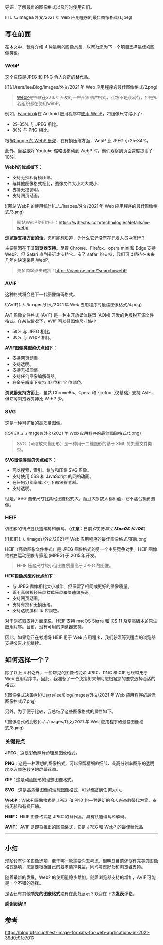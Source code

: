 导语：了解最新的图像格式以及何时使用它们。

![](../../images/外文/2021 年 Web 应用程序的最佳图像格式/1.jpeg)



## 写在前面

在本文中，我将介绍 4 种最新的图像类型，以帮助您为下一个项目选择最佳的图像类型。





### WebP

这个应该是JPEG 和 PNG 令人兴奋的替代品。



![](/Users/lee/Blog/images/外文/2021 年 Web 应用程序的最佳图像格式/2.png)



> [WebP](https://developers.google.com/speed/webp)是谷歌在2010年开发的一种开源图片格式，虽然不是很流行，但是知名组织都在使用WebP。

例如，[Facebook](https://engineering.fb.com/2014/06/19/android/improving-facebook-on-android/)在 Android 应用程序中[使用 WebP](https://engineering.fb.com/2014/06/19/android/improving-facebook-on-android/)，将图像尺寸缩小了:

- 25–35% 与 JPEG 相比。
- 80% 与 PNG 相比。

根据[Google 的 WebP 研究](https://developers.google.com/speed/webp/docs/webp_study)，在有损压缩方面，WebP 比 JPEG 小 25-34%。



此外，当[谷歌](https://blog.chromium.org/2014/03/webp-improves-while-rolling-out-across.html)将 Youtube 缩略图移动到 WebP 时，他们观察到页面速度提高了 10%。



**WebP的优点如下：**

- 支持无损和有损压缩。
- 与其他图像格式相比，图像文件大小大大减小。
- 支持无损透明。
- 支持网页动画。



![网站 WebP 的使用统计](../../images/外文/2021 年 Web 应用程序的最佳图像格式/3.png)



> 网站WebP使用统计：https://w3techs.com/technologies/details/im-webp



**浏览器支持方面的话**，您可能想知道，为什么它还没有在开发人员中流行？

主要原因在于其**浏览器支持**。尽管 Chrome、Firefox、opera mini 和 Edge 支持 WebP，但 Safari 直到最近才支持它。有了 safari 的支持，我们可以期待在未来几年内快速采用 WebP。

> 更多内容点击链接：https://caniuse.com/?search=webP



### AVIF

这种格式将会是下一代图像编码格式。

![AVIF](../../images/外文/2021 年 Web 应用程序的最佳图像格式/4.png)



AV1 图像文件格式 (AVIF) 是一种由开放媒体联盟 (AOM) 开发的免版税开源文件格式。在某些情况下，AVIF 可以将图像尺寸缩小：

- 50% 与 JPEG 相比。
- 30% 与 WebP 相比。



**AVIF图像类型的优点如下：**

- 支持网页动画。
- 支持透明。
- 支持无损压缩。
- 支持任何图像编解码器。
- 在全分辨率下支持 10 位和 12 位颜色。





**浏览器支持方面上**，虽然 Chrome85、Opera 和 Firefox（仅基础）支持 AVIF，但它的浏览器支持比 WebP 少。



### SVG

这是一种可扩展的高质量图像。

![SVG](../../images/外文/2021 年 Web 应用程序的最佳图像格式/5.png)

> SVG（可缩放矢量图形）是一种用于二维图形的基于 XML 的矢量文件类型。



**SVG图像类型的优点如下：**

- 可以搜索、索引、缩放和压缩 SVG 图像。
- 支持使用 CSS 和 JavaScript 的网络动画。
- 在任何分辨率或尺寸下都保持清晰。
- 支持透明。



但是，SVG 图像尺寸比其他图像格式大，而且大多数人都知道，它不适合摄影图像。



### HEIF

该图像的特点是快速编码和解码。（**注意**：目前*仅*支持*原生 **MacOS** 和 **iOS***）



![HEIF](../../images/外文/2021 年 Web 应用程序的最佳图像格式/赛后.png)

HEIF（高效图像文件格式）是 JPEG 图像格式的另一个主要竞争对手。HEIF 图像格式由运动图像专家组 (MPEG) 于 2015 年开发。

> HEIF 压缩尺寸较小但图像质量高于 JPEG 的图像。

**HEIF图像类型的优点如下：**

- 与 JPEG 图像相比大小减半，但保留了相同或更好的图像质量。
- 采用高效视频压缩格式压缩和快速编解码。
- 支持网页动画。
- 支持有损和无损压缩。
- 支持透明度和 16 位颜色。



对于浏览器支持方面来说，HEIF 支持 macOS Sierra 和 iOS 11 及更高版本的原生应用程序。目前，没有可用的浏览器支持。

因此，如果您正在考虑将 HEIF 用于 Web 应用程序，我们必须等到适当的浏览器支持公告才能继续。



## 如何选择一个？

除了以上 4 种之外，一些常见的图像格式如 JPEG、PNG 和 GIF 也经常用于 Web 应用程序中。因此，我准备了一个决策树来帮助您根据您的要求选择合适的格式。



![图像格式决策树](/Users/lee/Blog/images/外文/2021 年 Web 应用程序的最佳图像格式/7.png)

另外，为了便于比较，我总结了这些图像格式的属性如下。

![图像格式的比较](../../images/外文/2021 年 Web 应用程序的最佳图像格式/8.png)



### 关键要点

**JPEG**：这是彩色照片的理想图像格式。

**PNG**：这是一种理想的图像格式，可以保留精细的细节、最高分辨率图形的透明度以及颜色较少的屏幕截图。

**GIF**：这是动画图形的理想图像格式。

**SVG**：这是高质量图像的理想图像格式，可以缩放到任何大小。

**WebP**：WebP 图像格式是 JPEG 和 PNG 的一种更新的令人兴奋的替代方案，支持无损和有损压缩。

**HEIF：** HEIF 图像格式是 JPEG 的替代品，具有快速编码和解码。

**AVIF：** AVIF 是即将推出的图像格式，它是 JPEG 和 WebP 的最佳替代品



----



## 小结

现阶段有许多图像选项，至于哪一款需要你去考虑。很明显目前还没有完美的图像格式选项，您需要根据自己的要求选择类型，同时考虑好处和浏览器支持。

随着最新的发展，WebP 的使用量稳步增加，随着浏览器支持的增加，AVIF 可能是一个不错的选择。

是否还有其他**领先的图像格式**没有在此处展示？欢迎在下方**发表评论**。



**感谢阅读!!!**



## 参考

https://blog.bitsrc.io/best-image-formats-for-web-applications-in-2021-39d0c91c7013